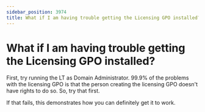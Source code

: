 ```yaml
---
sidebar_position: 3974
title: What if I am having trouble getting the Licensing GPO installed?
---
```


# What if I am having trouble getting the Licensing GPO installed?

First, try running the LT as Domain Administrator. 99.9% of the problems with the licensing GPO is that the person creating the licensing GPO doesn't have rights to do so. So, try that first.

If that fails, this  demonstrates how you can definitely get it to work.